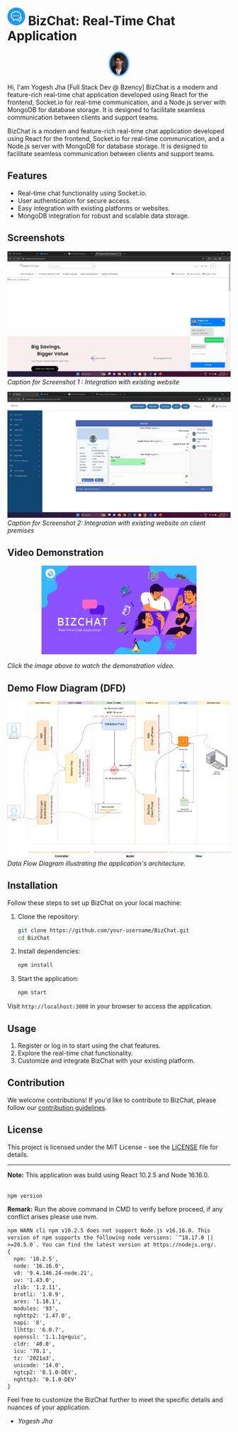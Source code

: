 # <img src="./client/public/bizchat.png" alt="BizChat Logo" width="40" height="40"> BizChat: Real-Time Chat Application

<div style="text-align: center;">

  <img src="./demo/yogesh.jpg" alt="Yogesh Jha" width="40" height="50" style="border-radius: 50%; border: 2px solid #3498db; box-shadow: 0 0 5px #3498db;">

</div>

Hi, I'am Yogesh Jha [Full Stack Dev @ Bzency] BizChat is a modern and feature-rich real-time chat application developed using React for the frontend, Socket.io for real-time communication, and a Node.js server with MongoDB for database storage. It is designed to facilitate seamless communication between clients and support teams.


BizChat is a modern and feature-rich real-time chat application developed using React for the frontend, Socket.io for real-time communication, and a Node.js server with MongoDB for database storage. It is designed to facilitate seamless communication between clients and support teams.

## Features

- Real-time chat functionality using Socket.io.
- User authentication for secure access.
- Easy integration with existing platforms or websites.
- MongoDB integration for robust and scalable data storage.

## Screenshots

![Screenshot 1](./demo/clintinit.png)
*Caption for Screenshot 1 : Integration with existing website*

![Screenshot 2](./demo/webinit.png)
*Caption for Screenshot 2: Integration with existing website on client premises*

## Video Demonstration

<div style="text-align: center;">
   <a href="https://youtu.be/oxcHYO6R3oo?feature=shared" target="_blank"> <img src="./demo/pic.png" alt="Yogesh Jha -Demo video" width="350" height="200"><a/>
</div>

*Click the image above to watch the demonstration video.*

## Demo Flow Diagram (DFD)

![DFD](./demo/dfd.png)
*Data Flow Diagram illustrating the application's architecture.*

## Installation

Follow these steps to set up BizChat on your local machine:

1. Clone the repository:
   ```bash
   git clone https://github.com/your-username/BizChat.git
   cd BizChat
   ```

2. Install dependencies:
   ```bash
   npm install
   ```

3. Start the application:
   ```bash
   npm start
   ```

Visit `http://localhost:3000` in your browser to access the application.

## Usage

1. Register or log in to start using the chat features.
2. Explore the real-time chat functionality.
3. Customize and integrate BizChat with your existing platform.

## Contribution

We welcome contributions! If you'd like to contribute to BizChat, please follow our [contribution guidelines](guideline).

## License

This project is licensed under the MIT License - see the [LICENSE](LICENSE) file for details.

---

**Note:** This application was build using React 10.2.5 and Node 16.16.0.

```

npm version

```
**Remark:** Run the above command in CMD to verify before proceed, if any conflict arises please use nvm.
```
npm WARN cli npm v10.2.5 does not support Node.js v16.16.0. This version of npm supports the following node versions: `^18.17.0 || >=20.5.0`. You can find the latest version at https://nodejs.org/.
{
  npm: '10.2.5',
  node: '16.16.0',
  v8: '9.4.146.24-node.21',
  uv: '1.43.0',
  zlib: '1.2.11',
  brotli: '1.0.9',
  ares: '1.18.1',
  modules: '93',
  nghttp2: '1.47.0',
  napi: '8',
  llhttp: '6.0.7',
  openssl: '1.1.1q+quic',
  cldr: '40.0',
  icu: '70.1',
  tz: '2021a3',
  unicode: '14.0',
  ngtcp2: '0.1.0-DEV',
  nghttp3: '0.1.0-DEV'
}
```
Feel free to customize the BizChat further to meet the specific details and nuances of your application.

- *Yogesh Jha*
